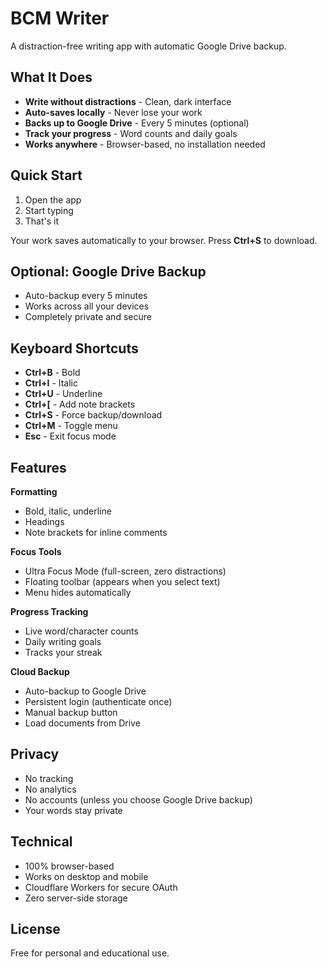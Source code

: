 # BCM Writer

A distraction-free writing app with automatic Google Drive backup.

## What It Does

- **Write without distractions** - Clean, dark interface
- **Auto-saves locally** - Never lose your work
- **Backs up to Google Drive** - Every 5 minutes (optional)
- **Track your progress** - Word counts and daily goals
- **Works anywhere** - Browser-based, no installation needed

## Quick Start

1. Open the app
2. Start typing
3. That's it

Your work saves automatically to your browser. Press **Ctrl+S** to download.

## Optional: Google Drive Backup

- Auto-backup every 5 minutes
- Works across all your devices
- Completely private and secure

## Keyboard Shortcuts

- **Ctrl+B** - Bold
- **Ctrl+I** - Italic  
- **Ctrl+U** - Underline
- **Ctrl+[** - Add note brackets
- **Ctrl+S** - Force backup/download
- **Ctrl+M** - Toggle menu
- **Esc** - Exit focus mode

## Features

**Formatting**
- Bold, italic, underline
- Headings
- Note brackets for inline comments

**Focus Tools**
- Ultra Focus Mode (full-screen, zero distractions)
- Floating toolbar (appears when you select text)
- Menu hides automatically

**Progress Tracking**
- Live word/character counts
- Daily writing goals
- Tracks your streak

**Cloud Backup**
- Auto-backup to Google Drive
- Persistent login (authenticate once)
- Manual backup button
- Load documents from Drive

## Privacy

- No tracking
- No analytics
- No accounts (unless you choose Google Drive backup)
- Your words stay private

## Technical

- 100% browser-based
- Works on desktop and mobile
- Cloudflare Workers for secure OAuth
- Zero server-side storage

## License

Free for personal and educational use.